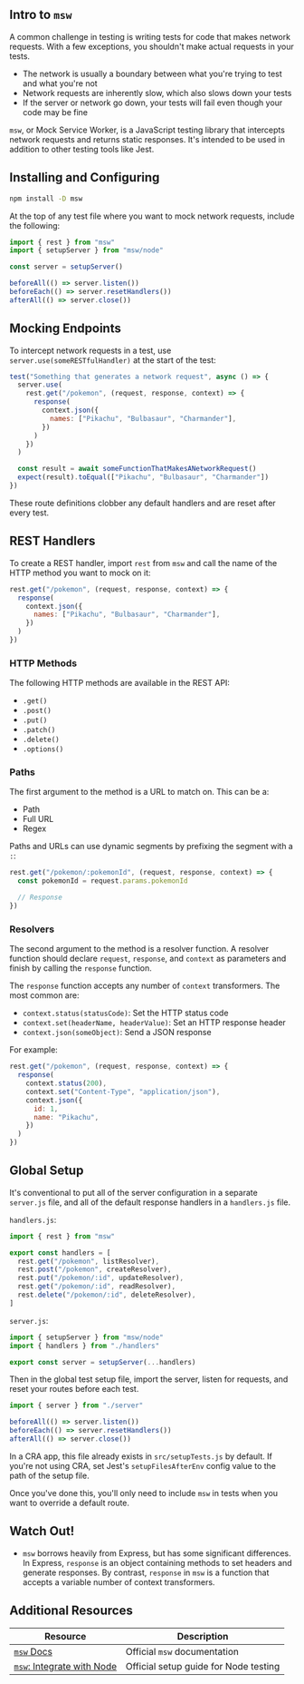 ## Intro to `msw`

A common challenge in testing is writing tests for code that makes network requests. With a few exceptions, you shouldn't make actual requests in your tests.

* The network is usually a boundary between what you're trying to test and what you're not
* Network requests are inherently slow, which also slows down your tests
* If the server or network go down, your tests will fail even though your code may be fine

`msw`, or Mock Service Worker, is a JavaScript testing library that intercepts network requests and returns static responses. It's intended to be used in addition to other testing tools like Jest.

## Installing and Configuring

```bash
npm install -D msw
```

At the top of any test file where you want to mock network requests, include the following:

```js
import { rest } from "msw"
import { setupServer } from "msw/node"

const server = setupServer()

beforeAll(() => server.listen())
beforeEach(() => server.resetHandlers())
afterAll(() => server.close())
```

## Mocking Endpoints

To intercept network requests in a test, use `server.use(someRESTfulHandler)` at the start of the test:

```js
test("Something that generates a network request", async () => {
  server.use(
    rest.get("/pokemon", (request, response, context) => {
      response(
        context.json({
          names: ["Pikachu", "Bulbasaur", "Charmander"],
        })
      )
    })
  )

  const result = await someFunctionThatMakesANetworkRequest()
  expect(result).toEqual(["Pikachu", "Bulbasaur", "Charmander"])
})
```

These route definitions clobber any default handlers and are reset after every test.

## REST Handlers

To create a REST handler, import `rest` from `msw` and call the name of the HTTP method you want to mock on it:

```js
rest.get("/pokemon", (request, response, context) => {
  response(
    context.json({
      names: ["Pikachu", "Bulbasaur", "Charmander"],
    })
  )
})
```

### HTTP Methods

The following HTTP methods are available in the REST API:

* `.get()`
* `.post()`
* `.put()`
* `.patch()`
* `.delete()`
* `.options()`

### Paths

The first argument to the method is a URL to match on. This can be a:

* Path
* Full URL
* Regex

Paths and URLs can use dynamic segments by prefixing the segment with a `:`:

```js
rest.get("/pokemon/:pokemonId", (request, response, context) => {
  const pokemonId = request.params.pokemonId

  // Response
})
```

### Resolvers

The second argument to the method is a resolver function. A resolver function should declare `request`, `response`, and `context` as parameters and finish by calling the `response` function.

The `response` function accepts any number of `context` transformers. The most common are:

* `context.status(statusCode)`: Set the HTTP status code
* `context.set(headerName, headerValue)`: Set an HTTP response header
* `context.json(someObject)`: Send a JSON response

For example:

```js
rest.get("/pokemon", (request, response, context) => {
  response(
    context.status(200),
    context.set("Content-Type", "application/json"),
    context.json({
      id: 1,
      name: "Pikachu",
    })
  )
})
```

## Global Setup

It's conventional to put all of the server configuration in a separate `server.js` file, and all of the default response handlers in a `handlers.js` file.

`handlers.js`:

```js
import { rest } from "msw"

export const handlers = [
  rest.get("/pokemon", listResolver),
  rest.post("/pokemon", createResolver),
  rest.put("/pokemon/:id", updateResolver),
  rest.get("/pokemon/:id", readResolver),
  rest.delete("/pokemon/:id", deleteResolver),
]
```

`server.js`:

```js
import { setupServer } from "msw/node"
import { handlers } from "./handlers"

export const server = setupServer(...handlers)
```

Then in the global test setup file, import the server, listen for requests, and reset your routes before each test.

```js
import { server } from "./server"

beforeAll(() => server.listen())
beforeEach(() => server.resetHandlers())
afterAll(() => server.close())
```

In a CRA app, this file already exists in `src/setupTests.js` by default. If you're not using CRA, set Jest's `setupFilesAfterEnv` config value to the path of the setup file.

Once you've done this, you'll only need to include `msw` in tests when you want to override a default route.

## Watch Out!

* `msw` borrows heavily from Express, but has some significant differences. In Express, `response` is an object containing methods to set headers and generate responses. By contrast, `response` in `msw` is a function that accepts a variable number of context transformers.

## Additional Resources

| Resource | Description |
| --- | --- |
| [`msw` Docs](https://mswjs.io/docs/) | Official `msw` documentation |
| [`msw`: Integrate with Node](https://mswjs.io/docs/getting-started/integrate/node) | Official setup guide for Node testing |
